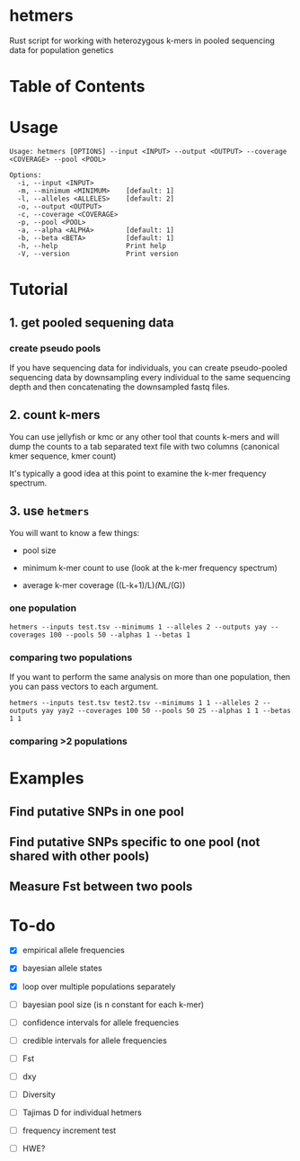 # hetmers

Rust script for working with heterozygous k-mers in pooled sequencing data for population genetics

# Table of Contents

# Usage

```
Usage: hetmers [OPTIONS] --input <INPUT> --output <OUTPUT> --coverage <COVERAGE> --pool <POOL>

Options:
  -i, --input <INPUT>
  -m, --minimum <MINIMUM>    [default: 1]
  -l, --alleles <ALLELES>    [default: 2]
  -o, --output <OUTPUT>
  -c, --coverage <COVERAGE>
  -p, --pool <POOL>
  -a, --alpha <ALPHA>        [default: 1]
  -b, --beta <BETA>          [default: 1]
  -h, --help                 Print help
  -V, --version              Print version
```

# Tutorial

## 1. get pooled sequening data

### create pseudo pools

If you have sequencing data for individuals, you can create pseudo-pooled sequencing data by downsampling every individual to the same sequencing depth and then concatenating the downsampled fastq files.

## 2. count k-mers

You can use jellyfish or kmc or any other tool that counts k-mers and will dump the counts to a tab separated text file with two columns (canonical kmer sequence, kmer count)

It's typically a good idea at this point to examine the k-mer frequency spectrum.

## 3. use `hetmers`

You will want to know a few things:

* pool size

* minimum k-mer count to use (look at the k-mer frequency spectrum)

* average k-mer coverage ((L-k+1)/L)*(N*L/(G))

### one population

`hetmers --inputs test.tsv --minimums 1 --alleles 2 --outputs yay --coverages 100 --pools 50 --alphas 1 --betas 1`

### comparing two populations

If you want to perform the same analysis on more than one population, then you can pass vectors to each argument.

`hetmers --inputs test.tsv test2.tsv --minimums 1 1 --alleles 2 --outputs yay yay2 --coverages 100 50 --pools 50 25 --alphas 1 1 --betas 1 1`

### comparing >2 populations

# Examples

## Find putative SNPs in one pool

## Find putative SNPs specific to one pool (not shared with other pools)

## Measure Fst between two pools

# To-do

- [x] empirical allele frequencies

- [x] bayesian allele states

- [x] loop over multiple populations separately

- [ ] bayesian pool size (is n constant for each k-mer)

- [ ] confidence intervals for allele frequencies

- [ ] credible intervals for allele frequencies

- [ ] Fst

- [ ] dxy

- [ ] Diversity

- [ ] Tajimas D for individual hetmers

- [ ] frequency increment test

- [ ] HWE?
